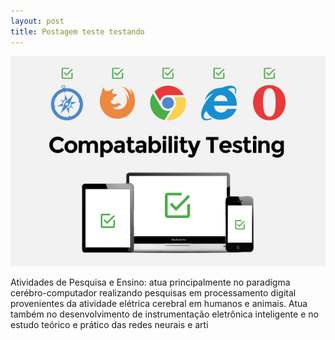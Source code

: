 ```yaml
---
layout: post
title: Postagem teste testando
---
```



![](/uploads/versions/test1---x----600-400x---.jpg)

Atividades de Pesquisa e Ensino: atua principalmente no parad&iacute;gma cer&eacute;bro-computador realizando pesquisas em processamento digital provenientes da atividade el&eacute;trica cerebral em humanos e animais. Atua tamb&eacute;m no desenvolvimento de instrumenta&ccedil;&atilde;o eletr&ocirc;nica inteligente e no estudo te&oacute;rico e pr&aacute;tico das redes neurais e arti